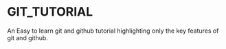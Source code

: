 # GIT_TUTORIAL
An Easy to learn git and github tutorial highlighting only the key features of git and github.
